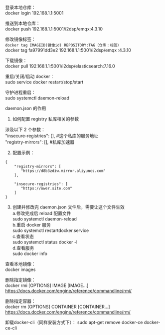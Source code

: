 登录本地仓库：  
docker login 192.168.1.1:5001

推送到本地仓库：  
docker push 192.168.1.1:5001/i2dsp/emqx:4.3.10

修改镜像标签：  
`docker tag IMAGEID(镜像id) REPOSITORY:TAG（仓库：标签）`  
docker tag fa97991dd3e2 192.168.1.1:5001/i2dsp/emqx :4.3.10

下载镜像：  
docker pull 192.168.1.1:5001/i2dsp/elasticsearch:7.16.0

重启/关闭/启动 docker：  
sudo service docker restart/stop/start

守护进程重启：  
sudo systemctl daemon-reload

daemon.json 的作用

1. 如何配置 registry 私库相关的参数

涉及以下 2 个参数：  
 "insecure-registries": [], #这个私库的服务地址  
 "registry-mirrors": [], #私库加速器

2. 配置示例：

```
{
    "registry-mirrors": [
       "https://d8b3zdiw.mirror.aliyuncs.com"
    ],

    "insecure-registries": [
       "https://ower.site.com"
    ]
}
```

3. 创建并修改完 daemon.json 文件后，需要让这个文件生效  
   a.修改完成后 reload 配置文件  
   sudo systemctl daemon-reload  
   b.重启 docker 服务  
   sudo systemctl restartdocker.service  
   c.查看状态  
   sudo systemctl status docker -l  
   d.查看服务  
   sudo docker info


查看本地镜像：  
docker images

删除指定镜像：  
docker rmi [OPTIONS] IMAGE [IMAGE...]  
https://docs.docker.com/engine/reference/commandline/rmi/

删除指定容器：  
docker rm [OPTIONS] CONTAINER [CONTAINER...]  
https://docs.docker.com/engine/reference/commandline/rm/

卸载docker-cli（同样安装方式下）：
sudo apt-get remove docker-ce docker-ce-cli
